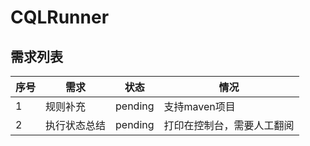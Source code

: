 # CQLRunner

## 需求列表

| 序号  | 需求     | 状态      | 情况            |
|-----|--------|---------|---------------|
| 1   | 规则补充   | pending | 支持maven项目     |
| 2   | 执行状态总结 | pending | 打印在控制台，需要人工翻阅 |